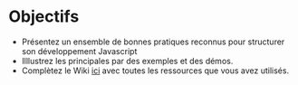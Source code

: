 Objectifs
=========

- Présentez un ensemble de bonnes pratiques reconnus pour structurer son développement Javascript
- Illlustrez les principales par des exemples et des démos.
- Complètez le Wiki  [ici](https://github.com/ISTICUniversityOfRennes1/TAACours6WebEngineering/wiki/_pages) avec toutes les ressources que vous avez utilisés. 

